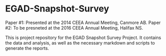 # EGAD-Snapshot-Survey
Paper #1: Presented at the 2014 CEEA Annual Meeting, Canmore AB.
Paper #2: To be presneted at the 2016 CEEA Annual Meeting, Halifax NS.

This is project repository for the EGAD Snapshot Survey Project.  It contains the data and analysis, as well as the necessary markdown and scripts to generate the reports.


